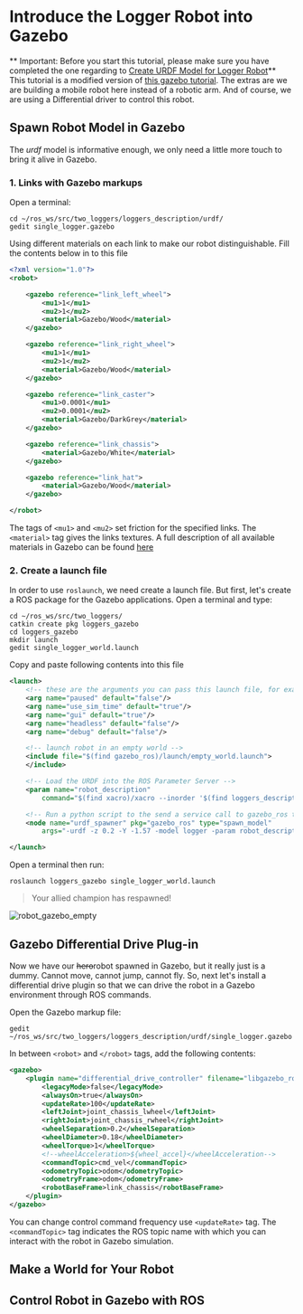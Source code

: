 # Introduce the Logger Robot into Gazebo
** Important: Before you start this tutorial, please make sure you have completed the one regarding to [Create URDF Model for Logger Robot](https://github.com/linZHank/two_loggers/blob/master/Docs/urdf_model.md)** This tutorial is a modified version of [this gazebo tutorial](http://gazebosim.org/tutorials/?tut=ros_urdf). The extras are we are building a mobile robot here instead of a robotic arm. And of course, we are using a Differential driver to control this robot.

## Spawn Robot Model in Gazebo
The *urdf* model is informative enough, we only need a little more touch to bring it alive in Gazebo.
### 1. Links with Gazebo markups
Open a terminal:
```console
cd ~/ros_ws/src/two_loggers/loggers_description/urdf/
gedit single_logger.gazebo
```
Using different materials on each link to make our robot distinguishable. Fill the contents below in to this file
```xml
<?xml version="1.0"?>
<robot>

    <gazebo reference="link_left_wheel">
        <mu1>1</mu1>
        <mu2>1</mu2>
        <material>Gazebo/Wood</material>
    </gazebo>

    <gazebo reference="link_right_wheel">
        <mu1>1</mu1>
        <mu2>1</mu2>
        <material>Gazebo/Wood</material>
    </gazebo>

    <gazebo reference="link_caster">
        <mu1>0.0001</mu1>
        <mu2>0.0001</mu2>
        <material>Gazebo/DarkGrey</material>
    </gazebo>

    <gazebo reference="link_chassis">
        <material>Gazebo/White</material>
    </gazebo>

    <gazebo reference="link_hat">
        <material>Gazebo/Wood</material>
    </gazebo>

</robot>
```
The tags of `<mu1>` and `<mu2>` set friction for the specified links. The `<material>` tag gives the links textures. A full description of all available materials in Gazebo can be found [here](https://bitbucket.org/osrf/gazebo/src/default/media/materials/scripts/gazebo.material?fileviewer=file-view-default)

### 2. Create a launch file
In order to use `roslaunch`, we need create a launch file. But first, let's create a ROS package for the Gazebo applications. Open a terminal and type:
```console
cd ~/ros_ws/src/two_loggers/
catkin create pkg loggers_gazebo
cd loggers_gazebo
mkdir launch
gedit single_logger_world.launch
```
Copy and paste following contents into this file
```xml
<launch>
    <!-- these are the arguments you can pass this launch file, for example paused:=true -->
    <arg name="paused" default="false"/>
    <arg name="use_sim_time" default="true"/>
    <arg name="gui" default="true"/>
    <arg name="headless" default="false"/>
    <arg name="debug" default="false"/>

    <!-- launch robot in an empty world -->
    <include file="$(find gazebo_ros)/launch/empty_world.launch">
    </include>

    <!-- Load the URDF into the ROS Parameter Server -->
    <param name="robot_description"
        command="$(find xacro)/xacro --inorder '$(find loggers_description)/urdf/single_logger.urdf.xacro'" />

    <!-- Run a python script to the send a service call to gazebo_ros to spawn a URDF robot -->
    <node name="urdf_spawner" pkg="gazebo_ros" type="spawn_model"       respawn="false" output="screen"
        args="-urdf -z 0.2 -Y -1.57 -model logger -param robot_description"/>

</launch>
```
Open a terminal then run:
```console
roslaunch loggers_gazebo single_logger_world.launch
```
> Your allied champion has respawned!

![robot_gazebo_empty](https://github.com/linZHank/two_loggers/blob/master/Docs/images/robot_gazebo_empty.png)

## Gazebo Differential Drive Plug-in
Now we have our ~~hero~~robot spawned in Gazebo, but it really just is a dummy. Cannot move, cannot jump, cannot fly. So, next let's install a differential drive plugin so that we can drive the robot in a Gazebo environment through ROS commands.

Open the Gazebo markup file:
```console
gedit ~/ros_ws/src/two_loggers/loggers_description/urdf/single_logger.gazebo
```
In between `<robot>` and `</robot>` tags, add the following contents:
```xml
<gazebo>
    <plugin name="differential_drive_controller" filename="libgazebo_ros_diff_drive.so">
        <legacyMode>false</legacyMode>
        <alwaysOn>true</alwaysOn>
        <updateRate>100</updateRate>
        <leftJoint>joint_chassis_lwheel</leftJoint>
        <rightJoint>joint_chassis_rwheel</rightJoint>
        <wheelSeparation>0.2</wheelSeparation>
        <wheelDiameter>0.18</wheelDiameter>
        <wheelTorque>1</wheelTorque>
        <!--wheelAcceleration>${wheel_accel}</wheelAcceleration-->
        <commandTopic>cmd_vel</commandTopic>
        <odometryTopic>odom</odometryTopic>
        <odometryFrame>odom</odometryFrame>
        <robotBaseFrame>link_chassis</robotBaseFrame>
    </plugin>
</gazebo>
```
You can change control command frequency use `<updateRate>` tag. The `<commandTopic>` tag indicates the ROS topic name with which you can interact with the robot in Gazebo simulation.  

## Make a World for Your Robot

## Control Robot in Gazebo with ROS
